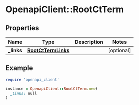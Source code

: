# OpenapiClient::RootCtTerm

## Properties

| Name | Type | Description | Notes |
| ---- | ---- | ----------- | ----- |
| **_links** | [**RootCtTermLinks**](RootCtTermLinks.md) |  | [optional] |

## Example

```ruby
require 'openapi_client'

instance = OpenapiClient::RootCtTerm.new(
  _links: null
)
```

